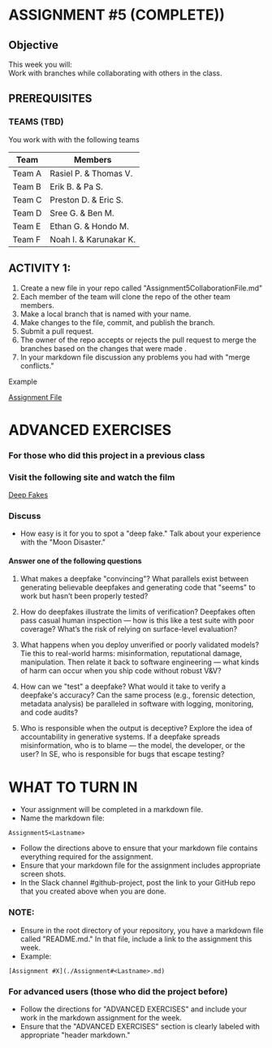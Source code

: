 # ASSIGNMENT #5 (COMPLETE)) 

## Objective
This week you will:  
Work with branches while collaborating with others in the class. 

## PREREQUISITES  

### TEAMS (TBD)
You work with with the following teams


| Team      | Members |
| -------- | ----------- |
| Team A   |  Rasiel P. &  Thomas V.  |
| Team B   |  Erik B. & Pa S.    |
| Team C   |  Preston D. &  Eric S.    |
| Team D   |  Sree G. &  Ben M.  |
| Team E   |  Ethan G.  &  Hondo M.   |
| Team F   |  Noah I. &  Karunakar K.   |


## ACTIVITY 1: 

1. Create a new file in your repo called "Assignment5CollaborationFile.md"
2. Each member of the team will clone the repo of the other team members.   
3. Make a local branch that is named with your name. 
4. Make changes to the file, commit, and publish the branch. 
5. Submit a pull request.   
6. The owner of the repo accepts or rejects the pull request to merge the branches based on the changes that were made .  
7. In your markdown file discussion any problems you had with "merge conflicts." 

Example

[Assignment File](./Assignment5CollaborationFile.md)

# ADVANCED EXERCISES
### For those who did this project in a previous class

### Visit the following site and watch the film

[Deep Fakes](https://moondisaster.org/)

### Discuss 
- How easy is it for you to spot a "deep fake."  Talk about your experience with the "Moon Disaster."  

#### Answer one of the following questions 

1. What makes a deepfake "convincing"? What parallels exist between generating believable deepfakes and generating code that "seems" to work but hasn’t been properly tested?

2. How do deepfakes illustrate the limits of verification? Deepfakes often pass casual human inspection — how is this like a test suite with poor coverage? What’s the risk of relying on surface-level evaluation?

3. What happens when you deploy unverified or poorly validated models? Tie this to real-world harms: misinformation, reputational damage, manipulation. Then relate it back to software engineering — what kinds of harm can occur when you ship code without robust V&V?

4. How can we "test" a deepfake?  What would it take to verify a deepfake's accuracy? Can the same process (e.g., forensic detection, metadata analysis) be paralleled in software with logging, monitoring, and code audits?

5. Who is responsible when the output is deceptive? Explore the idea of accountability in generative systems. If a deepfake spreads misinformation, who is to blame — the model, the developer, or the user? In SE, who is responsible for bugs that escape testing?

# WHAT TO TURN IN

- Your assignment will be completed in a markdown file. 
- Name the markdown file:

```
Assignment5<Lastname>
```
- Follow the directions above to ensure that your markdown file contains everything required for the assignment.
- Ensure that your markdown file for the assignment includes appropriate screen shots. 
- In the Slack channel #github-project, post the link to your GitHub repo that you created above when you are done.

### NOTE: 
- Ensure in the root directory of your repository, you have a markdown file called "README.md."  In that file, include a link to the assignment this week. 
- Example: 

```
[Assignment #X](./Assignment#<Lastname>.md)
```
### For advanced users (those who did the project before)
- Follow the directions for "ADVANCED EXERCISES" and include your work in the markdown assignment for the week.  
- Ensure that the "ADVANCED EXERCISES" section is clearly labeled with appropriate "header markdown." 